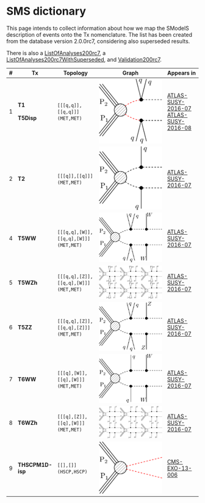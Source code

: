 

# SMS dictionary
This page intends to collect information about how we map the SModelS description of
events onto the Tx nomenclature. The list has been created from the database version 2.0.0rc7, considering also superseded results.

There is also a [ListOfAnalyses200rc7](https://smodels.github.io/docs/ListOfAnalyses200rc7), a [ListOfAnalyses200rc7WithSuperseded](https://smodels.github.io/docs/ListOfAnalyses200rc7WithSuperseded), and [Validation200rc7](Validation200rc7).

| **#** | **Tx** | **Topology** | **Graph** | **Appears in** |
| ----- | ------ | ------------ | --------- | -------------- |
| 1 | <a name="T1"></a>**T1**<br><BR><a name="T5Disp"></a>**T5Disp**<br> | `[[[q,q]],[[q,q]]]`<BR>`(MET,MET)` | ![T5Disp](../feyn/straight/T5Disp.png) | [ATLAS-SUSY-2016-07](ListOfAnalyses200rc7#ATLAS-SUSY-2016-07)<BR>[ATLAS-SUSY-2016-08](ListOfAnalyses200rc7#ATLAS-SUSY-2016-08)|
| 2 | <a name="T2"></a>**T2**<br> | `[[[q]],[[q]]]`<BR>`(MET,MET)` | ![T2](../feyn/straight/T2.png) | [ATLAS-SUSY-2016-07](ListOfAnalyses200rc7#ATLAS-SUSY-2016-07)|
| 4 | <a name="T5WW"></a>**T5WW**<br> | `[[[q,q],[W]],[[q,q],[W]]]`<BR>`(MET,MET)` | ![T5WW](../feyn/straight/T5WW.png) | [ATLAS-SUSY-2016-07](ListOfAnalyses200rc7#ATLAS-SUSY-2016-07)|
| 5 | <a name="T5WZh"></a>**T5WZh**<br> | `[[[q,q],[Z]],[[q,q],[W]]]`<BR>`(MET,MET)` | ![T5WZh](../feyn/straight/T5WZh.png) | [ATLAS-SUSY-2016-07](ListOfAnalyses200rc7#ATLAS-SUSY-2016-07)|
| 6 | <a name="T5ZZ"></a>**T5ZZ**<br> | `[[[q,q],[Z]],[[q,q],[Z]]]`<BR>`(MET,MET)` | ![T5ZZ](../feyn/straight/T5ZZ.png) | [ATLAS-SUSY-2016-07](ListOfAnalyses200rc7#ATLAS-SUSY-2016-07)|
| 7 | <a name="T6WW"></a>**T6WW**<br> | `[[[q],[W]],[[q],[W]]]`<BR>`(MET,MET)` | ![T6WW](../feyn/straight/T6WW.png) | [ATLAS-SUSY-2016-07](ListOfAnalyses200rc7#ATLAS-SUSY-2016-07)|
| 8 | <a name="T6WZh"></a>**T6WZh**<br> | `[[[q],[Z]],[[q],[W]]]`<BR>`(MET,MET)` | ![T6WZh](../feyn/straight/T6WZh.png) | [ATLAS-SUSY-2016-07](ListOfAnalyses200rc7#ATLAS-SUSY-2016-07)|
| 9 | <a name="THSCPM1Disp"></a>**THSCPM1D-<br>isp**<br> | `[[],[]]`<BR>`(HSCP,HSCP)` | ![THSCPM1Disp](../feyn/straight/THSCPM1Disp.png) | [CMS-EXO-13-006](ListOfAnalyses200rc7#CMS-EXO-13-006)|
